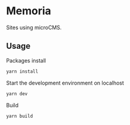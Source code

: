 # Memoria
Sites using microCMS.

## Usage
Packages install
```sh
yarn install
```

Start the development environment on localhost
```sh
yarn dev
```

Build
```sh
yarn build
```
